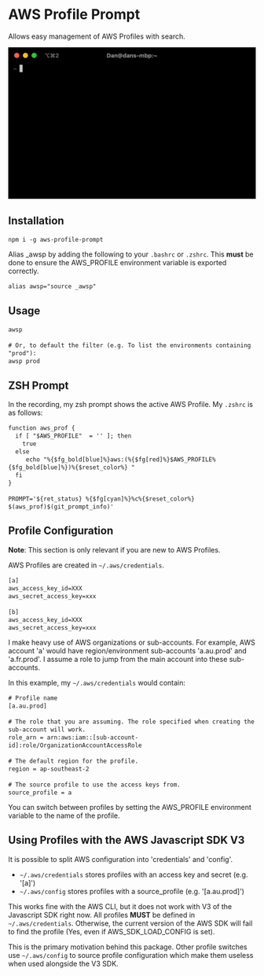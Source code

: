 # AWS Profile Prompt

Allows easy management of AWS Profiles with search.

![Demo](recording.gif)

## Installation

```shell
npm i -g aws-profile-prompt 
```
Alias _awsp by adding the following to your `.bashrc` or `.zshrc`. This **must** be done to ensure the AWS_PROFILE 
environment variable is exported correctly. 

```shell
alias awsp="source _awsp"
```

## Usage

```shell
awsp

# Or, to default the filter (e.g. To list the environments containing "prod"): 
awsp prod
```

## ZSH Prompt

In the recording, my zsh prompt shows the active AWS Profile. My `.zshrc` is as follows:

```shell
function aws_prof {   
  if [ "$AWS_PROFILE"  = '' ]; then
    true
  else
     echo "%{$fg_bold[blue]%}aws:(%{$fg[red]%}$AWS_PROFILE%{$fg_bold[blue]%})%{$reset_color%} "
  fi
}

PROMPT='${ret_status} %{$fg[cyan]%}%c%{$reset_color%} $(aws_prof)$(git_prompt_info)'

```

## Profile Configuration

**Note**: This section is only relevant if you are new to AWS Profiles. 

AWS Profiles are created in `~/.aws/credentials`.

```shell
[a]
aws_access_key_id=XXX
aws_secret_access_key=xxx

[b]
aws_access_key_id=XXX
aws_secret_access_key=xxx
```

I make heavy use of AWS organizations or sub-accounts. For example, AWS account 'a' would have region/environment 
sub-accounts 'a.au.prod' and 'a.fr.prod'. I assume a role to jump from the main account into these sub-accounts. 

In this example, my `~/.aws/credentials` would contain:

```shell
# Profile name
[a.au.prod]

# The role that you are assuming. The role specified when creating the sub-account will work.
role_arn = arn:aws:iam::[sub-account-id]:role/OrganizationAccountAccessRole

# The default region for the profile.
region = ap-southeast-2

# The source profile to use the access keys from.
source_profile = a
```

You can switch between profiles by setting the AWS_PROFILE environment variable to the name of the profile. 

## Using Profiles with the AWS Javascript SDK V3

It is possible to split AWS configuration into 'credentials' and 'config'. 

- `~/.aws/credentials` stores profiles with an access key and secret (e.g. '[a]')
- `~/.aws/config` stores profiles with a source_profile (e.g. '[a.au.prod]')

This works fine with the AWS CLI, but it does not work with V3 of the Javascript SDK right now. All profiles **MUST** 
be defined in `~/.aws/credentials`. Otherwise, the current version of the AWS SDK will fail to find the profile 
(Yes, even if AWS_SDK_LOAD_CONFIG is set).  

This is the primary motivation behind this package. Other profile switches use `~/.aws/config` to source profile 
configuration which make them useless when used alongside the V3 SDK.
